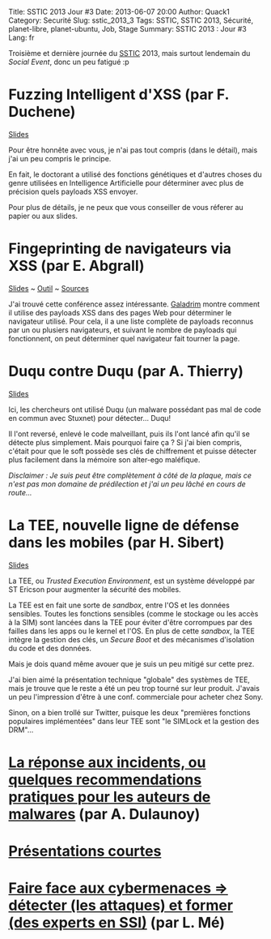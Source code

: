 Title: SSTIC 2013 Jour #3
Date: 2013-06-07 20:00
Author: Quack1
Category: Securité
Slug: sstic_2013_3
Tags: SSTIC, SSTIC 2013, Sécurité, planet-libre, planet-ubuntu, Job, Stage
Summary:  SSTIC 2013 : Jour #3
Lang: fr

Troisième et dernière journée du [SSTIC](http://sstic.org) 2013, mais surtout lendemain du _Social Event_, donc un peu fatigué :p

# Fuzzing Intelligent d'XSS (par F. Duchene)

[Slides](https://www.sstic.org/2013/presentation/smart_fuzzing_evolutionnaire_xss_type-2_en_boite_noire/)

Pour être honnête avec vous, je n'ai pas tout compris (dans le détail), mais j'ai un peu compris le principe.

En fait, le doctorant a utilisé des fonctions génétiques et d'autres choses du genre utilisées en Intelligence Artificielle pour déterminer avec plus de précision quels payloads XSS envoyer.

Pour plus de détails, je ne peux que vous conseiller de vous réferer au papier ou aux slides.

# Fingeprinting de navigateurs via XSS (par E. Abgrall)

[Slides](http://xss.labosecu.rennes.telecom-bretagne.eu/static/prez/fingerprinting.html) ~ [Outil](http://xss.labosecu.rennes.telecom-bretagne.eu/) ~ [Sources](https://github.com/g4l4drim/xss_test_driver)

J'ai trouvé cette conférence assez intéressante. [Galadrim](https://twitter.com/g4l4drim) montre comment il utilise des payloads XSS dans des pages Web pour déterminer le navigateur utilisé. Pour cela, il a une liste complète de payloads reconnus par un ou plusiers navigateurs, et suivant le nombre de payloads qui fonctionnent, on peut déterminer quel navigateur fait tourner la page.

# Duqu contre Duqu (par A. Thierry)

[Slides](https://www.sstic.org/media/SSTIC2013/SSTIC-actes/duqu_contre_duqu/SSTIC2013-Slides-duqu_contre_duqu-thierry_sabatier_bonfante_marion.pdf)

Ici, les chercheurs ont utilisé Duqu (un malware possédant pas mal de code en commun avec Stuxnet) pour détecter... Duqu!

Il l'ont reversé, enlevé le code malveillant, puis ils l'ont lancé afin qu'il se détecte plus simplement. Mais pourquoi faire ça ? Si j'ai bien compris, c'était pour que le soft possède ses clés de chiffrement et puisse détecter plus facilement dans la mémoire son alter-ego maléfique.

_Disclaimer : Je suis peut être complètement à côté de la plaque, mais ce n'est pas mon domaine de prédilection et j'ai un peu lâché en cours de route..._

# La TEE, nouvelle ligne de défense dans les mobiles (par H. Sibert)

[Slides](https://www.sstic.org/media/SSTIC2013/SSTIC-actes/conf_invit1_j3_2013/SSTIC2013-Slides-conf_invit1_j3_2013-sibert.pdf)

La TEE, ou _Trusted Execution Environment_, est un système développé par ST Ericson pour augmenter la sécurité des mobiles.

La TEE est en fait une sorte de _sandbox_, entre l'OS et les données sensibles. Toutes les fonctions sensibles (comme le stockage ou les accès à la SIM) sont lancées dans la TEE pour éviter d'être corrompues par des failles dans les apps ou le kernel et l'OS. En plus de cette _sandbox_, la TEE intègre la gestion des clés, un _Secure Boot_ et des mécanismes d'isolation du code et des données.

Mais je dois quand même avouer que je suis un peu mitigé sur cette prez. 

J'ai bien aimé la présentation technique "globale" des systèmes de TEE, mais je trouve que le reste a été un peu trop tourné sur leur produit. J'avais un peu l'impression d'être à une conf. commerciale pour acheter chez Sony. 

Sinon, on a bien trollé sur Twitter, puisque les deux "premières fonctions populaires implémentées" dans leur TEE sont "le SIMLock et la gestion des DRM"...

# [La réponse aux incidents, ou quelques recommendations pratiques pour les auteurs de malwares](|filename|/sstic_2013_3_conseils_malwares.md) (par A. Dulaunoy)

# [Présentations courtes](|filename|/sstic_2013_3_courtes.md)

# [Faire face aux cybermenaces => détecter (les attaques) et former (des experts en SSI)](|filename|/sstic_2013_3_cybermenaces.md) (par L. Mé)